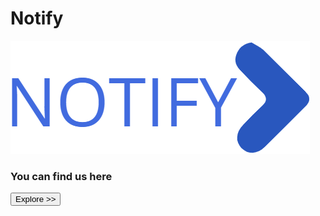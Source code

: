 # Notify
<img src="https://github.com/Adarshsingh2k/notify/blob/master/Desktop/my-work/notify/notify/img/logo1.png">
<br>
<h3> You can find us here</h3>
<a href="https://infallible-nightingale-b7d84e.netlify.app/index.html" ><button>Explore >> </button></a>
